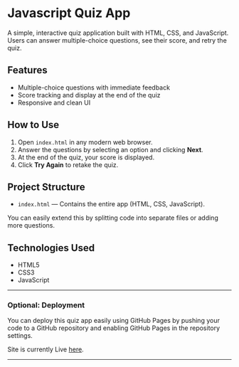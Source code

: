 # Javascript Quiz App

A simple, interactive quiz application built with HTML, CSS, and JavaScript.  
Users can answer multiple-choice questions, see their score, and retry the quiz.

## Features

- Multiple-choice questions with immediate feedback
- Score tracking and display at the end of the quiz
- Responsive and clean UI

## How to Use

1. Open `index.html` in any modern web browser.
2. Answer the questions by selecting an option and clicking **Next**.
3. At the end of the quiz, your score is displayed.
4. Click **Try Again** to retake the quiz.

## Project Structure

- `index.html` — Contains the entire app (HTML, CSS, JavaScript).
  
You can easily extend this by splitting code into separate files or adding more questions.

## Technologies Used

- HTML5
- CSS3
- JavaScript

---

### Optional: Deployment

You can deploy this quiz app easily using GitHub Pages by pushing your code to a GitHub repository and enabling GitHub Pages in the repository settings. 

Site is currently Live [here](https://javascript-quiz-fsd.netlify.app/).

---
